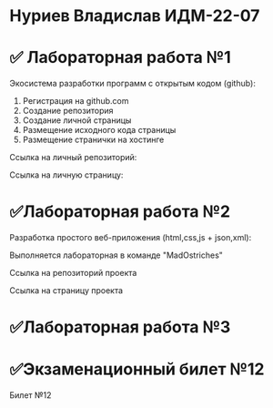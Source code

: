 #  Нуриев Владислав ИДМ-22-07
# ✅ Лабораторная работа №1
Экосистема разработки программ с открытым кодом (github):

1. Регистрация на github.com
2. Создание репозитория
3. Создание личной страницы
4. Размещение исходного кода страницы
5. Размещение странички на хостинге

Ссылка на личный репозиторий:

Ссылка на личную страницу:
# ✅Лабораторная работа №2
Разработка простого веб-приложения (html,css,js + json,xml):

Выполняется лабораторная в команде "MadOstriches"

Ссылка на репозиторий проекта

Ссылка на страницу проекта

# ✅Лабораторная работа №3

# ✅Экзаменационный билет №12
Билет №12
